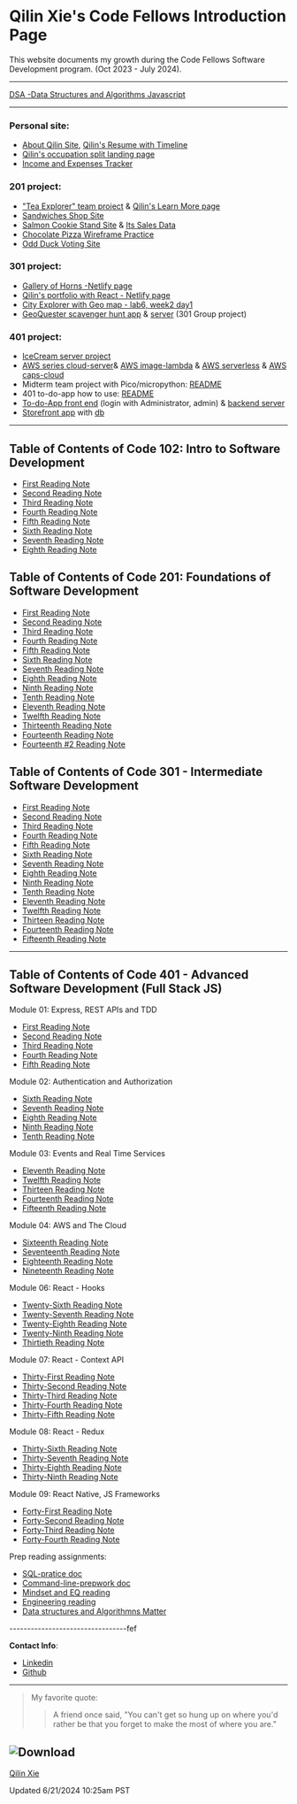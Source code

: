 # Qilin Xie's Code Fellows Introduction Page

This website documents my growth during the Code Fellows Software Development program. (Oct 2023 - July 2024).

--------------------------------------
[DSA -Data Structures and Algorithms Javascript](https://github.com/QILINXIE02/data-structures-and-algorithms)

--------------------------------------
### Personal site: 
- [About Qilin Site](https://qilinxie02.github.io/repo-new/index.html), [Qilin's Resume with Timeline](https://qilinxie02.github.io/resume-timeline/)
- [Qilin's occupation split landing page](https://qilinxie02.github.io/resume/)
- [Income and Expenses Tracker](https://qilinxie02.github.io/funnize/)

### 201 project:
- ["Tea Explorer" team project](https://team-quicm.github.io/Tea-Explorer/teas.html) & [Qilin's Learn More page](https://qilinxie02.github.io/learnmore-tea/index.html)
- [Sandwiches Shop Site](https://qilinxie02.github.io/lab5new/cookieshopmaterials/index.html)
- [Salmon Cookie Stand Site](https://qilinxie02.github.io/cookie-stand/index.html) & [Its Sales Data](https://qilinxie02.github.io/cookie-stand/sales.html)
- [Chocolate Pizza Wireframe Practice](https://qilinxie02.github.io/Chocolate-Pizza/)
- [Odd Duck Voting Site](https://qilinxie02.github.io/odd-duck/index.html)

### 301 project: 
- [Gallery of Horns -Netlify page](https://main--qilin-qallery-of-horns.netlify.app/)
- [Qilin's portfolio with React - Netlify page](https://main--qilin-react-portfolio.netlify.app/)
- [City Explorer with Geo map - lab6, week2 day1](https://city-explorer-class6.netlify.app/)
- [GeoQuester scavenger hunt app](https://main--geo-quester.netlify.app/) & [server](https://backend-qdhy.onrender.com/lists) (301 Group project)

### 401 project: 
- [IceCream server project](https://github.com/QILINXIE02/API-Auth-server)
- [AWS series cloud-server](https://github.com/QILINXIE02/cloud-server)& [AWS image-lambda](https://github.com/QILINXIE02/image-lambda) & [AWS serverless](https://github.com/QILINXIE02/serverless-api) & [AWS caps-cloud](https://github.com/QILINXIE02/caps-cloud)
- Midterm team project with Pico/micropython: [README](https://github.com/QEA-Javascript/AmbientWeather)
- 401 to-do-app how to use: [README](https://github.com/QILINXIE02/todo-app/blob/main/README.md) 
- [To-do-App front end](https://qilin-todo.netlify.app/) (login with Administrator, admin) & [backend server](https://auth-api-todo.onrender.com/api/v1/todos)
- [Storefront app](https://main--qilin-storefront.netlify.app/) with [db](https://api-js401.herokuapp.com/api/v1/products/)

--------------------------------------

## Table of Contents of Code 102: Intro to Software Development
- [First Reading Note](102/class1.md)
- [Second Reading Note](102/class2.md)
- [Third Reading Note](102/class3.md)
- [Fourth Reading Note](102/class4.md)
- [Fifth Reading Note](102/class5.md)
- [Sixth Reading Note](102/class6.md)
- [Seventh Reading Note](102/class7.md)
- [Eighth Reading Note](102/class8.md)

## Table of Contents of Code 201: Foundations of Software Development
- [First Reading Note](201/class1.md)
- [Second Reading Note](201/class2.md)
- [Third Reading Note](201/class3.md)
- [Fourth Reading Note](201/class4.md)
- [Fifth Reading Note](201/class5.md)
- [Sixth Reading Note](201/class6.md)
- [Seventh Reading Note](201/class7.md)
- [Eighth Reading Note](201/class8.md)
- [Ninth Reading Note](201/class9.md)
- [Tenth Reading Note](201/class10.md)
- [Eleventh Reading Note](201/class11.md)
- [Twelfth Reading Note](201/class12.md)
- [Thirteenth Reading Note](201/class13.md)
- [Fourteenth Reading Note](201/class14.md)
- [Fourteenth #2 Reading Note](201/Class14:Psychological-Safety.md)

## Table of Contents of Code 301 - Intermediate Software Development
- [First Reading Note](301/class1.md)
- [Second Reading Note](301/class2.md)
- [Third Reading Note](301/class3.md)
- [Fourth Reading Note](301/class4.md)
- [Fifth Reading Note](301/class5.md)
- [Sixth Reading Note](301/class6.md)
- [Seventh Reading Note](301/class7.md)
- [Eighth Reading Note](301/class8.md)
- [Ninth Reading Note](301/class9.md)
- [Tenth Reading Note](301/class10.md)
- [Eleventh Reading Note](301/class11.md)
- [Twelfth Reading Note](301/class12.md)
- [Thirteen Reading Note](301/class13.md)
- [Fourteenth Reading Note](301/class14.md)
- [Fifteenth Reading Note](301/class15.md)

----------------------------------
## Table of Contents of Code 401 - Advanced Software Development (Full Stack JS)
Module 01: Express, REST APIs and TDD
- [First Reading Note](401/class1.md)
- [Second Reading Note](401/class2.md)
- [Third Reading Note](401/class3.md)
- [Fourth Reading Note](401/class4.md)
- [Fifth Reading Note](401/class5.md)

Module 02: Authentication and Authorization
- [Sixth Reading Note](401/class6.md)
- [Seventh Reading Note](401/class7.md)
- [Eighth Reading Note](401/class8.md)
- [Ninth Reading Note](401/class9.md)
- [Tenth Reading Note](401/class10.md)

Module 03: Events and Real Time Services
- [Eleventh Reading Note](401/class11.md)
- [Twelfth Reading Note](401/class12.md)
- [Thirteen Reading Note](401/class13.md)
- [Fourteenth Reading Note](401/class14.md)
- [Fifteenth Reading Note](401/class15.md)

 Module 04: AWS and The Cloud
- [Sixteenth Reading Note](401/class16.md)
- [Seventeenth Reading Note](401/class17.md)
- [Eighteenth Reading Note](401/class18.md)
- [Nineteenth Reading Note](401/class19.md)

Module 06: React - Hooks
- [Twenty-Sixth Reading Note](401/class26.md)
- [Twenty-Seventh Reading Note](401/class27.md)
- [Twenty-Eighth Reading Note](401/class28.md)
- [Twenty-Ninth Reading Note](401/class29.md)
- [Thirtieth Reading Note](401/class30.md)

 Module 07: React - Context API
- [Thirty-First Reading Note](401/class31.md)
- [Thirty-Second Reading Note](401/class32.md)
- [Thirty-Third Reading Note](401/class33.md)
- [Thirty-Fourth Reading Note](401/class34.md)
- [Thirty-Fifth Reading Note](401/class35.md)

Module 08: React - Redux
- [Thirty-Sixth Reading Note](401/class36.md)
- [Thirty-Seventh Reading Note](401/class37.md)
- [Thirty-Eighth Reading Note](401/class38.md)
- [Thirty-Ninth Reading Note](401/class39.md)

 Module 09: React Native, JS Frameworks
- [Forty-First Reading Note](401/class41.md)
- [Forty-Second Reading Note](401/class42.md)
- [Forty-Third Reading Note](401/class43.md)
- [Forty-Fourth Reading Note](401/class44.md)

Prep reading assignments:
- [SQL-pratice doc](401/SQL.md)
- [Command-line-prepwork doc](401/Command-line-prepwork.md)
- [Mindset and EQ reading](401/mindset.md)
- [Engineering reading](401/Engineering.md)
- [Data structures and Algorithmns Matter](401/Data.md)

---------------------------------fef

**Contact Info**:
- [Linkedin](https://www.linkedin.com/in/qilinxie/)
- [Github](https://github.com/QILINXIE02)
-----


>My favorite quote:
>>A friend once said, "You can't get so hung up on where you'd rather be that you forget to make the most of where you are."

## ![Download](https://github.com/QILINXIE02/reading-notes/assets/146989043/07563cda-a303-49fa-91a5-070164db4af6)

<div class="badge-base LI-profile-badge" data-locale="en_US" data-size="medium" data-theme="light" data-type="VERTICAL" data-vanity="qilinxie" data-version="v1"><a class="badge-base__link LI-simple-link" href="https://www.linkedin.com/in/qilinxie?trk=profile-badge">Qilin Xie</a></div>
              

Updated 6/21/2024 10:25am PST

